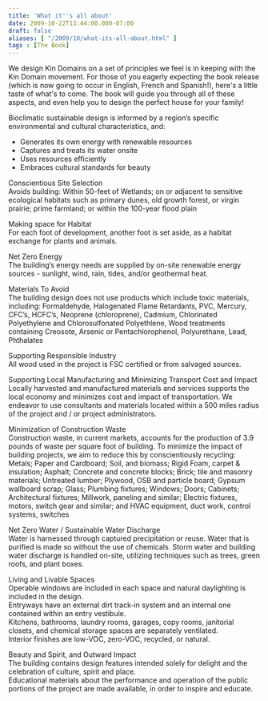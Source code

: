 ```yaml
---
title: 'What it''s all about'
date: 2009-10-22T13:44:00.000-07:00
draft: false
aliases: [ "/2009/10/what-its-all-about.html" ]
tags : [The Book]
---
```


We design Kin Domains on a set of principles we feel is in keeping with the Kin Domain movement. For those of you eagerly expecting the book release (which is now going to occur in English, French and Spanish!), here's a little taste of what's to come. The book will guide you through all of these aspects, and even help you to design the perfect house for your family!  
  
  
Bioclimatic sustainable design is informed by a region’s specific environmental and cultural characteristics, and:  
  

*   Generates its own energy with renewable resources
*   Captures and treats its water onsite
*   Uses resources efficiently
*   Embraces cultural standards for beauty

  
Conscientious Site Selection  
Avoids building: Within 50-feet of Wetlands; on or adjacent to sensitive ecological habitats such as primary dunes, old growth forest, or virgin prairie; prime farmland; or within the 100-year flood plain  
  
Making space for Habitat  
For each foot of development, another foot is set aside, as a habitat exchange for plants and animals.  
  
Net Zero Energy  
The building’s energy needs are supplied by on-site renewable energy sources - sunlight, wind, rain, tides, and/or geothermal heat.  
  
Materials To Avoid  
The building design does not use products which include toxic materials, including: Formaldehyde, Halogenated Flame Retardants, PVC, Mercury, CFC’s, HCFC’s, Neoprene (chloroprene), Cadmium, Chlorinated Polyethylene and Chlorosulfonated Polyethlene, Wood treatments containing Creosote, Arsenic or Pentachlorophenol, Polyurethane, Lead, Phthalates  
  
Supporting Responsible Industry  
All wood used in the project is FSC certified or from salvaged sources.  
  
Supporting Local Manufacturing and Minimizing Transport Cost and Impact  
Locally harvested and manufactured materials and services supports the local economy and minimizes cost and impact of transportation. We endeavor to use consultants and materials located within a 500 miles radius of the project and / or project administrators.  
  
Minimization of Construction Waste  
Construction waste, in current markets, accounts for the production of 3.9 pounds of waste per square foot of building. To minimize the impact of building projects, we aim to reduce this by conscientiously recycling: Metals; Paper and Cardboard; Soil, and biomass; Rigid Foam, carpet & insulation; Asphalt; Concrete and concrete blocks; Brick; tile and masonry materials; Untreated lumber; Plywood, OSB and particle board; Gypsum wallboard scrap; Glass; Plumbing fixtures; Windows; Doors; Cabinets; Architectural fixtures; Millwork, paneling and similar; Electric fixtures, motors, switch gear and similar; and HVAC equipment, duct work, control systems, switches  
  
Net Zero Water / Sustainable Water Discharge  
Water is harnessed through captured precipitation or reuse. Water that is purified is made so without the use of chemicals. Storm water and building water discharge is handled on-site, utilizing techniques such as trees, green roofs, and plant boxes.  
  
Living and Livable Spaces  
Operable windows are included in each space and natural daylighting is included in the design.  
Entryways have an external dirt track-in system and an internal one contained within an entry vestibule.  
Kitchens, bathrooms, laundry rooms, garages, copy rooms, janitorial closets, and chemical storage spaces are separately ventilated.  
Interior finishes are low-VOC, zero-VOC, recycled, or natural.  
  
Beauty and Spirit, and Outward Impact  
The building contains design features intended solely for delight and the celebration of culture, spirit and place.  
Educational materials about the performance and operation of the public portions of the project are made available, in order to inspire and educate.
